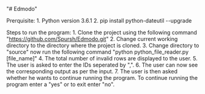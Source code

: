 "# Edmodo" 

Prerquisite: 
	1. Python version 3.6.1
	2. pip install python-dateutil --upgrade
	
Steps to run the program:
	1. Clone the project using the following command "https://github.com/Spursh/Edmodo.git"
	2. Change current working directory to the directory where the project is cloned.
	3. Change directory to "source" now run the following command "python python_file_reader.py [file_name]"
	4. The total number of invalid rows are displayed to the user.
	5. The user is asked to enter the IDs seperated by ",".
	6. The user can now see the corresponding output as per the input.
	7. The user is then asked whether he wants to continue running the program. To continue running the program enter a "yes" or to exit enter "no".
	

